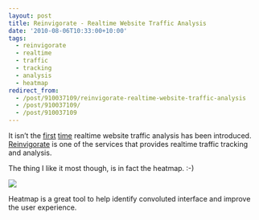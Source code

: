 ```yaml
---
layout: post
title: Reinvigorate - Realtime Website Traffic Analysis
date: '2010-08-06T10:33:00+10:00'
tags:
  - reinvigorate
  - realtime
  - traffic
  - tracking
  - analysis
  - heatmap
redirect_from:
  - /post/910037109/reinvigorate-realtime-website-traffic-analysis
  - /post/910037109/
  - /post/910037109
---
```


It isn’t the [first](http://www.woopra.com/) [time](http://chartbeat.com/) realtime website traffic analysis has been introduced. [Reinvigorate](http://reinvigorate.net/) is one of the services that provides realtime traffic tracking and analysis.

The thing I like it most though, is in fact the heatmap. :-)

![](/img/posts/old/tumblr_l6pfuqOuAp1qalr27.png)

Heatmap is a great tool to help identify convoluted interface and improve the user experience.
